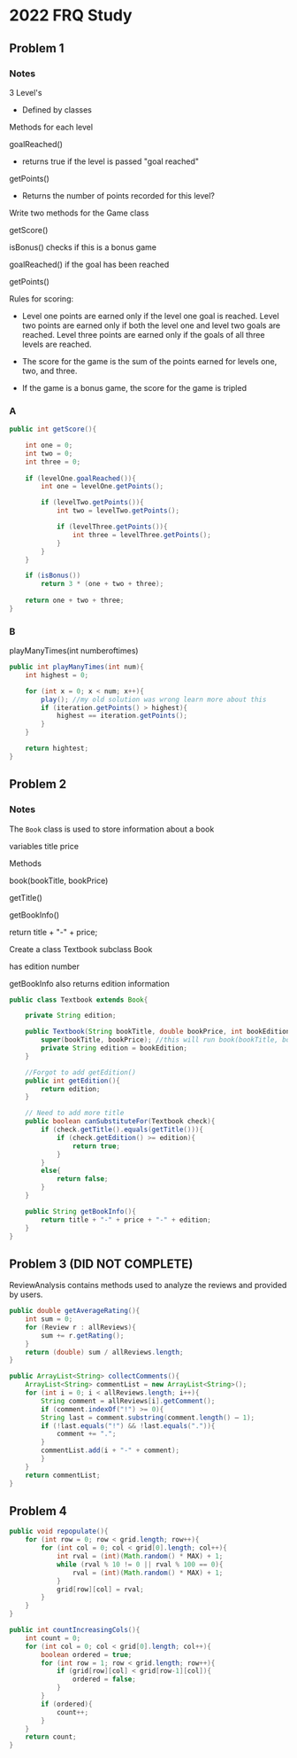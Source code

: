 # 2022 FRQ Study

## Problem 1

### Notes

3 Level's 

 - Defined by classes


Methods for each level

goalReached()
- returns true if the level is passed "goal reached"

getPoints()
- Returns the number of points recorded for this level?

Write two methods for the Game class

getScore()

isBonus() checks if this is a bonus game

goalReached() if the goal has been reached

getPoints()

Rules for scoring:
- Level one points are earned only if the level one goal is reached.  Level two points are earned only if both the level one and level two goals are reached.  Level three points are earned only if the goals of all three levels are reached. 

- The score for the game is the sum of the points earned for levels one, two, and three. 

- If the game is a bonus game, the score for the game is tripled

### A

```java
public int getScore(){

    int one = 0;
    int two = 0;
    int three = 0;
    
    if (levelOne.goalReached()){
        int one = levelOne.getPoints();

        if (levelTwo.getPoints()){
            int two = levelTwo.getPoints();

            if (levelThree.getPoints()){
                int three = levelThree.getPoints();
            }
        }
    }

    if (isBonus())
        return 3 * (one + two + three);
    
    return one + two + three;
}
```

### B

playManyTimes(int numberoftimes)

```java
public int playManyTimes(int num){
    int highest = 0;

    for (int x = 0; x < num; x++){
        play(); //my old solution was wrong learn more about this
        if (iteration.getPoints() > highest){
            highest == iteration.getPoints();
        }
    }

    return hightest;
}
```

## Problem 2 

### Notes

The `Book` class is used to store information about a book

variables
title
price

Methods

book(bookTitle, bookPrice)

getTitle()

getBookInfo()

return title + "-" + price;

Create a class Textbook subclass Book

has edition number

getBookInfo also returns edition information

```java
public class Textbook extends Book{

    private String edition;

    public Textbook(String bookTitle, double bookPrice, int bookEdition) {
        super(bookTitle, bookPrice); //this will run book(bookTitle, bookPrice)
        private String edition = bookEdition;
    }

    //Forgot to add getEdition()
    public int getEdition(){
        return edition;
    }

    // Need to add more title
    public boolean canSubstituteFor(Textbook check){
        if (check.getTitle().equals(getTitle())){
            if (check.getEdition() >= edition){
                return true;
            }
        }
        else{
            return false;
        }
    }

    public String getBookInfo(){
        return title + "-" + price + "-" + edition;
    }
}
```


## Problem 3 (DID NOT COMPLETE)

ReviewAnalysis contains methods used to analyze the reviews and provided by users.

```java
public double getAverageRating(){ 
    int sum = 0; 
    for (Review r : allReviews){ 
        sum += r.getRating();
    } 
    return (double) sum / allReviews.length;
} 
```

```java
public ArrayList<String> collectComments(){ 
    ArrayList<String> commentList = new ArrayList<String>(); 
    for (int i = 0; i < allReviews.length; i++){ 
        String comment = allReviews[i].getComment();
        if (comment.indexOf("!") >= 0){ 
        String last = comment.substring(comment.length() – 1);
        if (!last.equals("!") && !last.equals(".")){ 
            comment += ".";
        }
        commentList.add(i + "-" + comment);
        }
    }
    return commentList;
} 
```

## Problem 4

```java
public void repopulate(){ 
    for (int row = 0; row < grid.length; row++){ 
        for (int col = 0; col < grid[0].length; col++){ 
            int rval = (int)(Math.random() * MAX) + 1;
            while (rval % 10 != 0 || rval % 100 == 0){ 
                rval = (int)(Math.random() * MAX) + 1;
            }
            grid[row][col] = rval;
        }
    }
} 
``` 
 
```java 
public int countIncreasingCols(){ 
    int count = 0; 
    for (int col = 0; col < grid[0].length; col++){ 
        boolean ordered = true; 
        for (int row = 1; row < grid.length; row++){ 
            if (grid[row][col] < grid[row-1][col]){ 
                ordered = false;
            }
        } 
        if (ordered){ 
            count++;
        }   
    } 
    return count; 
}
```